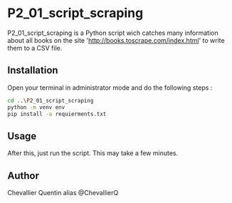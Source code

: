 # P2_01_script_scraping

P2_01_script_scraping is a Python script wich catches
many information about all books on 
the site 'http://books.toscrape.com/index.html'
to write them to a CSV file.

## Installation

Open your terminal in administrator mode and do 
the following steps :
```bash
cd ..\P2_01_script_scraping
python -m venv env
pip install -a requierments.txt
```

## Usage

After this, just run the script.
This may take a few minutes.

## Author

Chevallier Quentin alias @ChevallierQ